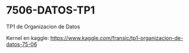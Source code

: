 # 7506-DATOS-TP1
TP1 de Organizacion de Datos

Kernel en kaggle: https://www.kaggle.com/fransic/tp1-organizacion-de-datos-75-06
